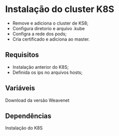 Instalação do cluster K8S
=========

- Remove e adiciona o cluster de KS8;
- Configura diretorio e arquivo .kube
- Configra a rede dos pods;
- Cria certificado e adiciona ao master.

Requisitos
------------

- Instalação anterior do K8S;
- Definida os ips no arquivos hosts;


Variáveis
--------------

Download da versão Weavenet

Dependências
------------

Instalação do K8S


